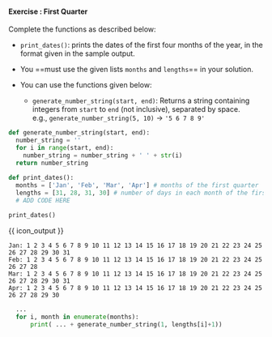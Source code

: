 #### Exercise : First Quarter

Complete the functions as described below:
* `print_dates()`: prints the dates of the first four months of the year, in the format given in the sample output.

* You ==must use the given lists `months` and `lengths`== in your solution.
* You can use the functions given below:
  * `generate_number_string(start, end)`: Returns a string containing integers from `start` to `end` (not inclusive), separated by space.<br>
    e.g., `generate_number_string(5, 10)` → `'5 6 7 8 9'`
 

```python
def generate_number_string(start, end):
  number_string = ''
  for i in range(start, end):
    number_string = number_string + ' ' + str(i)
  return number_string
  
def print_dates():
  months = ['Jan', 'Feb', 'Mar', 'Apr'] # months of the first quarter
  lengths = [31, 28, 31, 30] # number of days in each month of the first quarter
  # ADD CODE HERE

print_dates()
```
{{ icon_output }}
  
```
Jan: 1 2 3 4 5 6 7 8 9 10 11 12 13 14 15 16 17 18 19 20 21 22 23 24 25 26 27 28 29 30 31
Feb: 1 2 3 4 5 6 7 8 9 10 11 12 13 14 15 16 17 18 19 20 21 22 23 24 25 26 27 28
Mar: 1 2 3 4 5 6 7 8 9 10 11 12 13 14 15 16 17 18 19 20 21 22 23 24 25 26 27 28 29 30 31
Apr: 1 2 3 4 5 6 7 8 9 10 11 12 13 14 15 16 17 18 19 20 21 22 23 24 25 26 27 28 29 30
```

<panel type="seamless" header="%%:bulb: partial solution%%">

```python
  ...
  for i, month in enumerate(months):
      print( ... + generate_number_string(1, lengths[i]+1))

```
</panel>